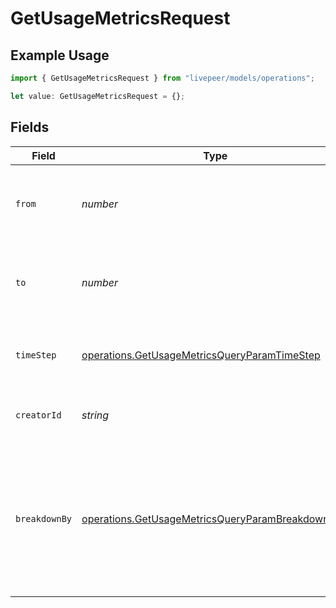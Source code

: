 # GetUsageMetricsRequest

## Example Usage

```typescript
import { GetUsageMetricsRequest } from "livepeer/models/operations";

let value: GetUsageMetricsRequest = {};
```

## Fields

| Field                                                                                                                | Type                                                                                                                 | Required                                                                                                             | Description                                                                                                          |
| -------------------------------------------------------------------------------------------------------------------- | -------------------------------------------------------------------------------------------------------------------- | -------------------------------------------------------------------------------------------------------------------- | -------------------------------------------------------------------------------------------------------------------- |
| `from`                                                                                                               | *number*                                                                                                             | :heavy_minus_sign:                                                                                                   | Start millis timestamp for the query range (inclusive)<br/>                                                          |
| `to`                                                                                                                 | *number*                                                                                                             | :heavy_minus_sign:                                                                                                   | End millis timestamp for the query range (exclusive)<br/>                                                            |
| `timeStep`                                                                                                           | [operations.GetUsageMetricsQueryParamTimeStep](../../models/operations/getusagemetricsqueryparamtimestep.md)         | :heavy_minus_sign:                                                                                                   | The time step to aggregate viewership metrics by<br/>                                                                |
| `creatorId`                                                                                                          | *string*                                                                                                             | :heavy_minus_sign:                                                                                                   | The creator ID to filter the query results<br/>                                                                      |
| `breakdownBy`                                                                                                        | [operations.GetUsageMetricsQueryParamBreakdownBy](../../models/operations/getusagemetricsqueryparambreakdownby.md)[] | :heavy_minus_sign:                                                                                                   | The list of fields to break down the query results. Currently the<br/>only supported breakdown is by `creatorId`.<br/> |